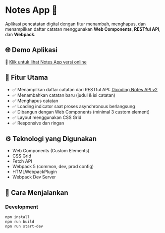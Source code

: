 # Notes App 📒

Aplikasi pencatatan digital dengan fitur menambah, menghapus, dan menampilkan daftar catatan menggunakan **Web Components**, **RESTful API**, dan **Webpack**.

## 🌐 Demo Aplikasi
🔗 [Klik untuk lihat Notes App versi online]((https://notesappcodingcamp.netlify.app/))

## 📌 Fitur Utama
- ✅ Menampilkan daftar catatan dari RESTful API: [Dicoding Notes API v2](https://notes-api.dicoding.dev/v2)
- ✅ Menambahkan catatan baru (judul & isi catatan)
- ✅ Menghapus catatan
- ✅ Loading indicator saat proses asynchronous berlangsung
- ✅ Dibangun dengan Web Components (minimal 3 custom element)
- ✅ Layout menggunakan CSS Grid
- ✅ Responsive dan ringan

## ⚙️ Teknologi yang Digunakan
- Web Components (Custom Elements)
- CSS Grid
- Fetch API
- Webpack 5 (common, dev, prod config)
- HTMLWebpackPlugin
- Webpack Dev Server

## 🚀 Cara Menjalankan

### Development
```bash
npm install
npm run build 
npm run start-dev
